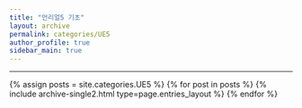```yaml
---
title: "언리얼5 기초"
layout: archive
permalink: categories/UE5
author_profile: true
sidebar_main: true
---
```


<!-- 공백이 포함되어 있는 카테고리 이름의 경우 site.categories['a b c'] 이런식으로! -->

***

{% assign posts = site.categories.UE5 %}
{% for post in posts %} {% include archive-single2.html type=page.entries_layout %} {% endfor %}
